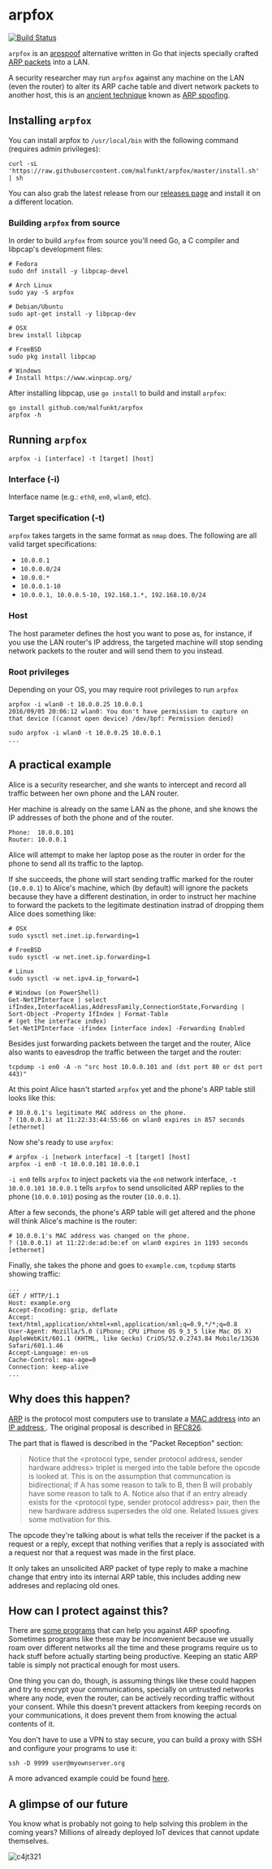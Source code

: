 # arpfox

[![Build Status](https://travis-ci.org/malfunkt/arpfox.svg?branch=master)](https://travis-ci.org/malfunkt/arpfox)

`arpfox` is an [arpspoof](http://linux.die.net/man/8/arpspoof) alternative
written in Go that injects specially crafted [ARP
packets](https://en.wikipedia.org/wiki/Address_Resolution_Protocol#Packet_structure)
into a LAN.

A security researcher may run `arpfox` against any machine on the LAN (even the
router) to alter its ARP cache table and divert network packets to another
host, this is an [ancient
technique](http://insecure.org/sploits/arp.games.html) known as [ARP
spoofing](https://en.wikipedia.org/wiki/ARP_spoofing).

## Installing `arpfox`

You can install arpfox to `/usr/local/bin` with the following command (requires
admin privileges):

```
curl -sL 'https://raw.githubusercontent.com/malfunkt/arpfox/master/install.sh' | sh
```

You can also grab the latest release from our [releases
page](https://github.com/malfunkt/arpfox/releases) and install it on a
different location.

### Building `arpfox` from source

In order to build `arpfox` from source you'll need Go, a C compiler and
libpcap's development files:

```
# Fedora
sudo dnf install -y libpcap-devel

# Arch Linux
sudo yay -S arpfox

# Debian/Ubuntu
sudo apt-get install -y libpcap-dev

# OSX
brew install libpcap

# FreeBSD
sudo pkg install libpcap

# Windows
# Install https://www.winpcap.org/
```

After installing libpcap, use `go install` to build and install `arpfox`:

```
go install github.com/malfunkt/arpfox
arpfox -h
```

## Running `arpfox`

```
arpfox -i [interface] -t [target] [host]
```

### Interface (-i)

Interface name (e.g.: `eth0`, `en0`, `wlan0`, etc).

### Target specification (-t)

`arpfox` takes targets in the same format as `nmap` does. The following are all
valid target specifications:

* `10.0.0.1`
* `10.0.0.0/24`
* `10.0.0.*`
* `10.0.0.1-10`
* `10.0.0.1, 10.0.0.5-10, 192.168.1.*, 192.168.10.0/24`

### Host

The host parameter defines the host you want to pose as, for instance, if you
use the LAN router's IP address, the targeted machine will stop sending network
packets to the router and will send them to you instead.

### Root privileges

Depending on your OS, you may require root privileges to run `arpfox`

```
arpfox -i wlan0 -t 10.0.0.25 10.0.0.1
2016/09/05 20:06:12 wlan0: You don't have permission to capture on that device ((cannot open device) /dev/bpf: Permission denied)

sudo arpfox -i wlan0 -t 10.0.0.25 10.0.0.1
...
```

## A practical example

Alice is a security researcher, and she wants to intercept and record all
traffic between her own phone and the LAN router.

Her machine is already on the same LAN as the phone, and she knows the IP
addresses of both the phone and of the router.

```
Phone:  10.0.0.101
Router: 10.0.0.1
```

Alice will attempt to make her laptop pose as the router in order for the phone
to send all its traffic to the laptop.

If she succeeds, the phone will start sending traffic marked for the router
(`10.0.0.1`) to Alice's machine, which (by default) will ignore the packets
because they have a different destination, in order to instruct her machine to
forward the packets to the legitimate destination instrad of dropping them
Alice does something like:

```
# OSX
sudo sysctl net.inet.ip.forwarding=1

# FreeBSD
sudo sysctl -w net.inet.ip.forwarding=1

# Linux
sudo sysctl -w net.ipv4.ip_forward=1

# Windows (on PowerShell)
Get-NetIPInterface | select ifIndex,InterfaceAlias,AddressFamily,ConnectionState,Forwarding | Sort-Object -Property IfIndex | Format-Table
# (get the interface index)
Set-NetIPInterface -ifindex [interface index] -Forwarding Enabled
```

Besides just forwarding packets between the target and the router, Alice also
wants to eavesdrop the traffic between the target and the router:

```
tcpdump -i en0 -A -n "src host 10.0.0.101 and (dst port 80 or dst port 443)"
```

At this point Alice hasn't started `arpfox` yet and the phone's ARP table still
looks like this:

```
# 10.0.0.1's legitimate MAC address on the phone.
? (10.0.0.1) at 11:22:33:44:55:66 on wlan0 expires in 857 seconds [ethernet]
```

Now she's ready to use `arpfox`:

```
# arpfox -i [network interface] -t [target] [host]
arpfox -i en0 -t 10.0.0.101 10.0.0.1
```

`-i en0` tells `arpfox` to inject packets via the `en0` network interface, `-t
10.0.0.101 10.0.0.1` tells `arpfox` to send unsolicited ARP replies to the
phone (`10.0.0.101`) posing as the router (`10.0.0.1`).

After a few seconds, the phone's ARP table will get altered and the phone will
think Alice's machine is the router:

```
# 10.0.0.1's MAC address was changed on the phone.
? (10.0.0.1) at 11:22:de:ad:be:ef on wlan0 expires in 1193 seconds [ethernet]
```

Finally, she takes the phone and goes to `example.com`, `tcpdump` starts
showing traffic:

```
...
GET / HTTP/1.1
Host: example.org
Accept-Encoding: gzip, deflate
Accept: text/html,application/xhtml+xml,application/xml;q=0.9,*/*;q=0.8
User-Agent: Mozilla/5.0 (iPhone; CPU iPhone OS 9_3_5 like Mac OS X) AppleWebKit/601.1 (KHTML, like Gecko) CriOS/52.0.2743.84 Mobile/13G36 Safari/601.1.46
Accept-Language: en-us
Cache-Control: max-age=0
Connection: keep-alive
...
```

## Why does this happen?

[ARP](https://en.wikipedia.org/wiki/Address_Resolution_Protocol) is the
protocol most computers use to translate a [MAC
address](https://en.wikipedia.org/wiki/MAC_address) into an [IP address
](https://en.wikipedia.org/wiki/IP_address). The original proposal is described
in [RFC826](https://tools.ietf.org/html/rfc826).

The part that is flawed is described in the "Packet Reception" section:

> Notice that the <protocol type, sender protocol address, sender
> hardware address> triplet is merged into the table before the
> opcode is looked at.  This is on the assumption that communcation
> is bidirectional; if A has some reason to talk to B, then B will
> probably have some reason to talk to A.  Notice also that if an
> entry already exists for the <protocol type, sender protocol
> address> pair, then the new hardware address supersedes the old
> one.  Related Issues gives some motivation for this.

The opcode they're talking about is what tells the receiver if the packet is a
request or a reply, except that nothing verifies that a reply is associated
with a request nor that a request was made in the first place.

It only takes an unsolicited ARP packet of type reply to make a machine change
that entry into its internal ARP table, this includes adding new addreses and
replacing old ones.

## How can I protect against this?

There are [some programs](https://en.wikipedia.org/wiki/ARP_spoofing#Defense)
that can help you against ARP spoofing. Sometimes programs like these may be
inconvenient because we usually roam over different networks all the time and
these programs require us to hack stuff before actually starting being
productive. Keeping an static ARP table is simply not practical enough for most
users.

One thing you can do, though, is assuming things like these could happen and
try to encrypt your communications, specially on untrusted networks where any
node, even the router, can be actively recording traffic without your consent.
While this doesn't prevent attackers from keeping records on your
communications, it does prevent them from knowing the actual contents of it.

You don't have to use a VPN to stay secure, you can build a proxy with SSH and
configure your programs to use it:

```
ssh -D 9999 user@myownserver.org
```

A more advanced example could be found
[here](https://www.digitalocean.com/community/tutorials/how-to-route-web-traffic-securely-without-a-vpn-using-a-socks-tunnel).

## A glimpse of our future

You know what is probably not going to help solving this problem in the coming
years? Millions of already deployed IoT devices that cannot update themselves.

![c4jt321](https://cloud.githubusercontent.com/assets/385670/19027614/6320583e-88f7-11e6-95c4-3bf785b6082c.png)
